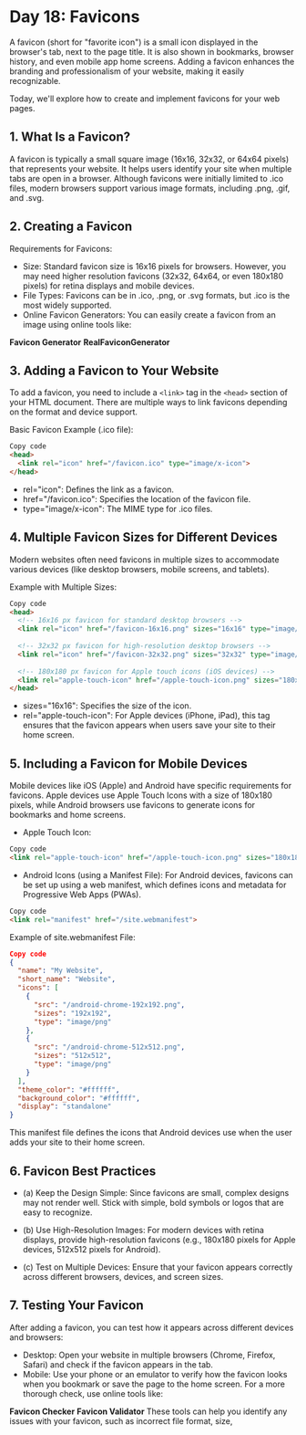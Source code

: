 # Day 18: Favicons
A favicon (short for "favorite icon") is a small icon displayed in the browser's tab, next to the page title. It is also shown in bookmarks, browser history, and even mobile app home screens. Adding a favicon enhances the branding and professionalism of your website, making it easily recognizable.

Today, we'll explore how to create and implement favicons for your web pages.

## 1. What Is a Favicon?
A favicon is typically a small square image (16x16, 32x32, or 64x64 pixels) that represents your website. It helps users identify your site when multiple tabs are open in a browser. Although favicons were initially limited to .ico files, modern browsers support various image formats, including .png, .gif, and .svg.

## 2. Creating a Favicon
Requirements for Favicons:
- Size: Standard favicon size is 16x16 pixels for browsers. However, you may need higher resolution favicons (32x32, 64x64, or even 180x180 pixels) for retina displays and mobile devices.
- File Types: Favicons can be in .ico, .png, or .svg formats, but .ico is the most widely supported.
- Online Favicon Generators:
You can easily create a favicon from an image using online tools like:

**Favicon Generator**
**RealFaviconGenerator**

## 3. Adding a Favicon to Your Website
To add a favicon, you need to include a `<link>` tag in the `<head>` section of your HTML document. There are multiple ways to link favicons depending on the format and device support.

Basic Favicon Example (.ico file):
```html
Copy code
<head>
  <link rel="icon" href="/favicon.ico" type="image/x-icon">
</head>
```
- rel="icon": Defines the link as a favicon.
- href="/favicon.ico": Specifies the location of the favicon file.
- type="image/x-icon": The MIME type for .ico files.

## 4. Multiple Favicon Sizes for Different Devices
Modern websites often need favicons in multiple sizes to accommodate various devices (like desktop browsers, mobile screens, and tablets).

Example with Multiple Sizes:
```html
Copy code
<head>
  <!-- 16x16 px favicon for standard desktop browsers -->
  <link rel="icon" href="/favicon-16x16.png" sizes="16x16" type="image/png">
  
  <!-- 32x32 px favicon for high-resolution desktop browsers -->
  <link rel="icon" href="/favicon-32x32.png" sizes="32x32" type="image/png">
  
  <!-- 180x180 px favicon for Apple touch icons (iOS devices) -->
  <link rel="apple-touch-icon" href="/apple-touch-icon.png" sizes="180x180">
</head>
```
- sizes="16x16": Specifies the size of the icon.
- rel="apple-touch-icon": For Apple devices (iPhone, iPad), this tag ensures that the favicon appears when users save your site to their home screen.

## 5. Including a Favicon for Mobile Devices
Mobile devices like iOS (Apple) and Android have specific requirements for favicons. Apple devices use Apple Touch Icons with a size of 180x180 pixels, while Android browsers use favicons to generate icons for bookmarks and home screens.

- Apple Touch Icon:
```html
Copy code
<link rel="apple-touch-icon" href="/apple-touch-icon.png" sizes="180x180">
```
- Android Icons (using a Manifest File):
For Android devices, favicons can be set up using a web manifest, which defines icons and metadata for Progressive Web Apps (PWAs).

```html
Copy code
<link rel="manifest" href="/site.webmanifest">
```
Example of site.webmanifest File:
```json
Copy code
{
  "name": "My Website",
  "short_name": "Website",
  "icons": [
    {
      "src": "/android-chrome-192x192.png",
      "sizes": "192x192",
      "type": "image/png"
    },
    {
      "src": "/android-chrome-512x512.png",
      "sizes": "512x512",
      "type": "image/png"
    }
  ],
  "theme_color": "#ffffff",
  "background_color": "#ffffff",
  "display": "standalone"
}
```
This manifest file defines the icons that Android devices use when the user adds your site to their home screen.

## 6. Favicon Best Practices
- (a) Keep the Design Simple:
Since favicons are small, complex designs may not render well. Stick with simple, bold symbols or logos that are easy to recognize.

- (b) Use High-Resolution Images:
For modern devices with retina displays, provide high-resolution favicons (e.g., 180x180 pixels for Apple devices, 512x512 pixels for Android).

- (c) Test on Multiple Devices:
Ensure that your favicon appears correctly across different browsers, devices, and screen sizes.

## 7. Testing Your Favicon
After adding a favicon, you can test how it appears across different devices and browsers:

- Desktop: Open your website in multiple browsers (Chrome, Firefox, Safari) and check if the favicon appears in the tab.
- Mobile: Use your phone or an emulator to verify how the favicon looks when you bookmark or save the page to the home screen.
For a more thorough check, use online tools like:

**Favicon Checker**
**Favicon Validator**
These tools can help you identify any issues with your favicon, such as incorrect file format, size,